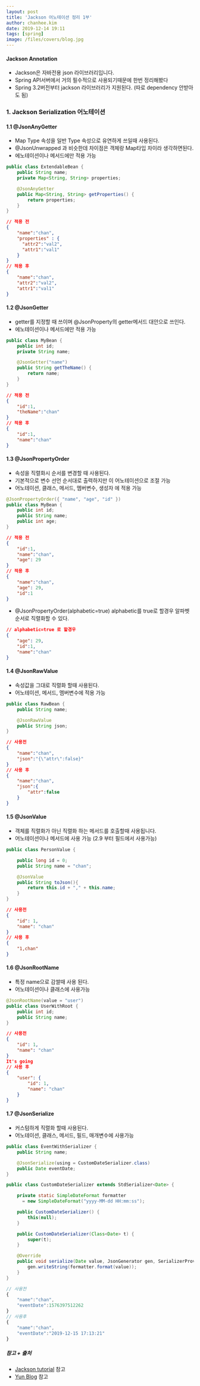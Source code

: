 ```yaml
---
layout: post
title: 'Jackson 어노테이션 정리 1부'
author: chanhee.kim
date: 2019-12-14 19:11
tags: [spring]
image: /files/covers/blog.jpg
---
```


#### Jackson Annotation
 - Jackson은 자바전용 json 라이브러리입니다.
 - Spring API서버에서 거의 필수적으로 사용되기때문에 한번 정리해봤다
 - Spring 3.2버전부터 jackson 라이브러리가 지원된다. (따로 dependency 안받아도 됨)

### 1. Jackson Serialization 어노테이션

#### 1.1 @JsonAnyGetter
- Map Type 속성을 일반 Type 속성으로 유연하게 쓰일때 사용된다.
- @JsonUnwrapped 과 비슷한데 차이점은 객체랑 Map타입 차이라 생각하면된다.  
- 에노테이션이나 메서드에만 적용 가능

``` java
public class ExtendableBean {
    public String name;
    private Map<String, String> properties;

    @JsonAnyGetter
    public Map<String, String> getProperties() {
        return properties;
    }
}
```
``` json
// 적용 전
{
    "name":"chan",
    "properties" : {
      "attr2":"val2",
      "attr1":"val1"
    }
}
// 적용 후
{
    "name":"chan",
    "attr2":"val2",
    "attr1":"val1"
}
```

#### 1.2 @JsonGetter
- getter를 지정할 때 쓰이며 @JsonProperty의 getter메서드 대안으로 쓰인다.
- 에노테이션이나 메서드에만 적용 가능

``` java
public class MyBean {
    public int id;
    private String name;

    @JsonGetter("name")
    public String getTheName() {
        return name;
    }
}
```
``` json
// 적용 전
{
    "id":1,
    "theName":"chan"
}
// 적용 후
{
    "id":1,
    "name":"chan"
}
```

#### 1.3 @JsonPropertyOrder
- 속성을 직렬화시 순서를 변경할 때 사용된다.  
- 기본적으로 변수 선언 순서대로 출력하지만 이 어노테이션으로 조절 가능
- 어노테이션, 클래스, 메서드, 멤버변수, 생성자 에 적용 가능

``` java
@JsonPropertyOrder({ "name", "age", "id" })
public class MyBean {
    public int id;
    public String name;
    public int age;
}
```
``` json
// 적용 전
{
    "id":1,
    "name":"chan",
    "age": 29
}
// 적용 후
{
    "name":"chan",
    "age": 29,
    "id":1
}
```

- @JsonPropertyOrder(alphabetic=true) alphabetic를 true로 할경우 알파벳 순서로 직렬화할 수 있다.

``` json
// alphabetic=true 로 할경우
{
    "age": 29,
    "id":1,
    "name":"chan"
}
```

#### 1.4 @JsonRawValue
- 속성값을 그대로 직렬화 할때 사용된다.
- 어노테이션, 메서드, 멤버변수에 적용 가능

``` java
public class RawBean {
    public String name;

    @JsonRawValue
    public String json;
}
```
``` json
// 사용전
{
    "name":"chan",
    "json":"{\"attr\":false}"
}
// 사용 후
{
    "name":"chan",
    "json":{
        "attr":false
    }
}
```

#### 1.5 @JsonValue
- 객체를 직렬화가 아닌 직렬화 하는 메서드를 호출할때 사용됩니다.
- 어노테이션이나 메서드에 사용 가능 (2.9 부터 필드에서 사용가능)

``` java
public class PersonValue {

    public long id = 0;
    public String name = "chan";

    @JsonValue
    public String toJson(){
        return this.id + "," + this.name;
    }
}
```
``` json
// 사용전
{
    "id": 1,
    "name": "chan"
}
// 사용 후
{
    "1,chan"
}
```

#### 1.6 @JsonRootName
- 특정 name으로 감쌀때 사용 된다.
- 어노테이션이나 클래스에 사용가능

``` java
@JsonRootName(value = "user")
public class UserWithRoot {
    public int id;
    public String name;
}
```
```json
// 사용전
{
    "id": 1,
    "name": "chan"
}
It's going
// 사용 후
{
    "user": {
        "id": 1,
        "name": "chan"
    }
}
```

#### 1.7 @JsonSerialize
- 커스텀하게 직렬화 할때 사용된다.
- 어노테이션, 클래스, 메서드, 필드, 매개변수에 사용가능

``` java
public class EventWithSerializer {
    public String name;

    @JsonSerialize(using = CustomDateSerializer.class)
    public Date eventDate;
}

public class CustomDateSerializer extends StdSerializer<Date> {

    private static SimpleDateFormat formatter
      = new SimpleDateFormat("yyyy-MM-dd HH:mm:ss");

    public CustomDateSerializer() {
        this(null);
    }

    public CustomDateSerializer(Class<Date> t) {
        super(t);
    }

    @Override
    public void serialize(Date value, JsonGenerator gen, SerializerProvider arg2) throws IOException, JsonProcessingException {
        gen.writeString(formatter.format(value));
    }
}
```
``` javascript
// 사용전
{
    "name":"chan",
    "eventDate":1576397512262
}
// 사용후
{
    "name":"chan",
    "eventDate":"2019-12-15 17:13:21"
}
```

















##### 참고 + 출처
 - [Jackson tutorial](https://www.baeldung.com/jackson-annotations) 참고
 - [Yun Blog](https://github.com/cheese10yun/blog-sample/tree/master/jackson) 참고
